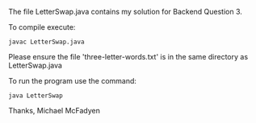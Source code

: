 The file LetterSwap.java contains my solution for Backend Question 3.

To compile execute: 
```
javac LetterSwap.java 
```


Please ensure the file 'three-letter-words.txt' is in the same directory as LetterSwap.java

To run the program use the command: 
```
java LetterSwap
```


Thanks,
Michael McFadyen 
